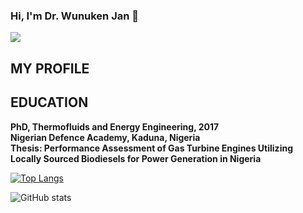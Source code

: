 ### Hi, I'm  Dr. Wunuken Jan 👋
![](https://github.com/wunukeneo/wunukeneo/blob/main/welcome.jpg?raw=true)


## MY PROFILE

## EDUCATION 
**PhD, Thermofluids and Energy Engineering, 2017** <br> 
**Nigerian Defence Academy, Kaduna, Nigeria**<br> 
**Thesis: Performance Assessment of Gas Turbine Engines Utilizing Locally Sourced Biodiesels  for Power Generation in Nigeria** <br> 



[![Top Langs](https://github-readme-stats.vercel.app/api/top-langs/?username=wunukeneo)](https://github.com/anuraghazra/github-readme-stats)

![GitHub stats](https://github-readme-stats.vercel.app/api?username=wunukeneo&show_icons=true)  

